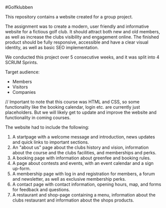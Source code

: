 #Golfklubben

This repository contains a website created for a group project.

The assignment was to create a modern, user friendly and informative website for a fictious golf club. It should attract both new and old members, as well as increase the clubs visibility and engagement online. The finished product should be fully responsive, accessible and have a clear visual identity, as well as basic SEO implementation. 

We conducted this project over 5 consecutive weeks, and it was split into 4 SCRUM Sprints.

Target audience:
* Members
* Visitors
* Companies

// Important to note that this course was HTML and CSS, so some functionality like the booking calendar, login etc. are currently just placeholders. But we will likely get to update and improve the website and functionality in coming courses.

The website had to include the following:

1. A startpage with a welcome message and introduction, news updates and quick links to important sections.
2. An "about us" page about the clubs history and vision, information about the course and the clubs facilities, and memberships and perks.
3. A booking page with information about greenfee and booking rules.
4. A page about contests and events, with an event calendar and a sign up-form.
5. A membership page with log in and registration for members, a forum and newsletter, as well as exclusive membership perks.
6. A contact page with contact information, opening hours, map, and forms for feedback and questions.
7. A restaurant and shop-page containing a menu, information about the clubs restaurant and information about the shops products.
